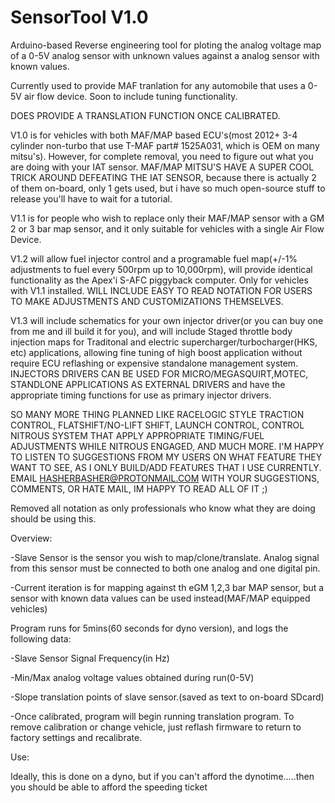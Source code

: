 # SensorTool V1.0
Arduino-based Reverse engineering tool for ploting the analog voltage map of a 0-5V analog sensor with unknown values against a analog sensor with known values.

Currently used to provide MAF tranlation for any automobile that uses a 0-5V air flow device. Soon to include tuning functionality. 

DOES PROVIDE A TRANSLATION FUNCTION ONCE CALIBRATED.

V1.0 is for vehicles with both MAF/MAP based ECU's(most 2012+ 3-4 cylinder non-turbo that use T-MAF part# 1525A031, which is OEM on many mitsu's). However, for complete removal, you need to figure out what you are doing with your IAT sensor. MAF/MAP MITSU'S HAVE A SUPER COOL TRICK AROUND DEFEATING THE IAT SENSOR, because there is actually 2 of them on-board, only 1 gets used, but i have so much open-source stuff to release you'll have to wait for a tutorial. 

V1.1 is for people who wish to replace only their MAF/MAP sensor with a GM 2 or 3 bar map sensor, and it only suitable for vehicles with a single Air Flow Device. 

V1.2 will allow fuel injector control and a programable fuel map(+/-1% adjustments to fuel every 500rpm up to 10,000rpm), will provide identical functionality as the Apex'i S-AFC piggyback computer. Only for vehicles with V1.1 installed. WILL INCLUDE EASY TO READ NOTATION FOR USERS TO MAKE ADJUSTMENTS AND CUSTOMIZATIONS THEMSELVES.

V1.3 will include schematics for your own injector driver(or you can buy one from me and ill build it for you), and will include Staged throttle body injection maps for Traditonal and electric supercharger/turbocharger(HKS, etc) applications, allowing fine tuning of high boost application without require ECU reflashing or expensive standalone management system. INJECTORS DRIVERS CAN BE USED FOR MICRO/MEGASQUIRT,MOTEC, STANDLONE APPLICATIONS AS EXTERNAL DRIVERS and have the appropriate timing functions for use as primary injector drivers. 


SO MANY MORE THING PLANNED LIKE RACELOGIC STYLE TRACTION CONTROL, FLATSHIFT/NO-LIFT SHIFT, LAUNCH CONTROL, CONTROL NITROUS SYSTEM THAT APPLY APPROPRIATE TIMING/FUEL ADJUSTMENTS WHILE NITROUS ENGAGED, AND MUCH MORE. I'M HAPPY TO LISTEN TO SUGGESTIONS FROM MY USERS ON WHAT FEATURE THEY WANT TO SEE, AS I ONLY BUILD/ADD FEATURES THAT I USE CURRENTLY. EMAIL HASHERBASHER@PROTONMAIL.COM WITH YOUR SUGGESTIONS, COMMENTS, OR HATE MAIL, IM HAPPY TO READ ALL OF IT ;)

Removed all notation as only professionals who know what they are doing should be using this. 

Overview:

-Slave Sensor is the sensor you wish to map/clone/translate. Analog signal from this sensor must be connected to both one analog and one digital pin.

-Current iteration is for mapping against th eGM 1,2,3 bar MAP sensor, but a sensor with known data values can be used instead(MAF/MAP equipped vehicles) 


Program runs for 5mins(60 seconds for dyno version), and logs the following data:

  -Slave Sensor Signal Frequency(in Hz)
  
  -Min/Max analog voltage values obtained during run(0-5V)
  
  -Slope translation points of slave sensor.(saved as text to on-board SDcard)
  
  -Once calibrated, program will begin running translation program. To remove calibration or change vehicle, just reflash firmware to return to factory settings and recalibrate.

Use:

Ideally, this is done on a dyno, but if you can't afford the dynotime.....then you should be able to afford the speeding ticket

